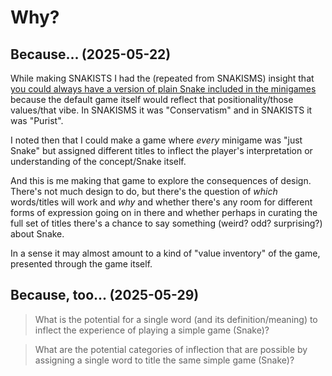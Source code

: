 # Why?

## Because... (2025-05-22)

While making SNAKISTS I had the (repeated from SNAKISMS) insight that [you could always have a version of plain Snake included in the minigames](https://pippinbarr.com/SNAKISTS/process/journal.html#:~:text=The%20same%20thing,create%20progressive%20revisions%3F) because the default game itself would reflect that positionality/those values/that vibe. In SNAKISMS it was "Conservatism" and in SNAKISTS it was "Purist".

I noted then that I could make a game where *every* minigame was "just Snake" but assigned different titles to inflect the player's interpretation or understanding of the concept/Snake itself.

And this is me making that game to explore the consequences of design. There's not much design to do, but there's the question of *which* words/titles will work and *why* and whether there's any room for different forms of expression going on in there and whether perhaps in curating the full set of titles there's a chance to say something (weird? odd? surprising?) about Snake.

In a sense it may almost amount to a kind of "value inventory" of the game, presented through the game itself.

## Because, too... (2025-05-29)

> What is the potential for a single word (and its definition/meaning) to inflect the experience of playing a simple game (Snake)?

> What are the potential categories of inflection that are possible by assigning a single word to title the same simple game (Snake)?